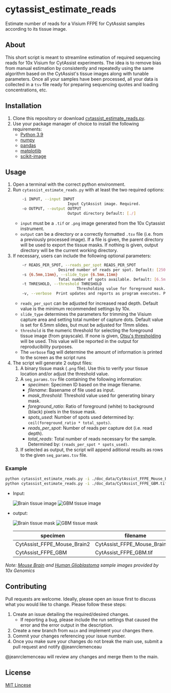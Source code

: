 # cytassist_estimate_reads
Estimate number of reads for a Visium FFPE for CytAssist samples according to its tissue image.


## About

This short script is meant to streamline estimation of required sequencing reads for 10x Visium for CytAssist experiments. The idea is to remove bias from manual estimation by consistently and repeatedly using the same algorithm based on the CytAssist's tissue images along with tunable parameters. Once all your samples have been processed, all your data is collected in a ```tsv``` file ready for preparing sequencing quotes and loading concentrations, etc.

## Installation

1. Clone this repository or download [cytassist_estimate_reads.py](./cytassist_estimate_reads.py).
1. Use your package manager of choice to install the following requirements:
    * [Python 3.9](https://www.python.org/downloads/release/python-390/)
    * [numpy](https://numpy.org/install/)
    * [pandas](https://pandas.pydata.org/docs/getting_started/install.html)
    * [matplotlib](https://matplotlib.org/stable/users/installing/index.html)
    * [scikit-image](https://scikit-image.org/docs/stable/install.html)

## Usage

1. Open a terminal with the correct python environment.
1. Run ```cytassist_estimate_reads.py``` with at least the two required options:
    ```bash
        -i INPUT, --input INPUT
                            Input CytAssist image. Required.
        -o OUTPUT, --output OUTPUT
                            Output directory Default: [./]
    ```
    * ```input``` must be a ```.tif``` or ```.png``` image generated from the 10x Cytassist instrument.
    * ```output``` can be a directory or a correctly formatted ```.tsv``` file (i.e. from a previously processed image). If a file is given, the parent directory will be used to export the tissue masks. If nothing is given, output directory will be the current working directory.
1. If necessary, users can include the following optional parameters:
    ```bash
        -r READS_PER_SPOT, --reads_per_spot READS_PER_SPOT
                        Desired number of reads per spot. Default: [25000]
        -s {6.5mm,11mm}, --slide_type {6.5mm,11mm}
                        Total number of spots available. Default: [6.5mm]
        -t THRESHOLD, --threshold THRESHOLD
                                Thresholding value for foreground mask. Default: [Otsu]
        -v, --verbose  Print updates and reports as program executes. Provide the following number of "v" for the corresponding settings: [Default: Error, v: Warning, vv: Info, vvv: Debug]
    ```
    * ```reads_per_spot``` can be adjusted for increased read depth. Default value is the minimum recommended settings by 10x.
    * ```slide_type``` determines the parameters for trimming the Visium capture area and setting total number of capture dots. Default value is set for 6.5mm slides, but must be adjusted for 11mm slides.
    * ```threshold``` is the numeric threshold for selecting the foreground tissue image (from grayscale). If none is given, [Otsu's thresholding](https://scikit-image.org/docs/dev/auto_examples/segmentation/plot_thresholding.html) will be used. This value will be reported in the output for reproducibility purposes.
    * The ```verbose``` flag will determine the amount of information is printed to the screen as the script runs
1. The script will generate 2 output files: 
    1. A binary tissue mask (```.png``` file). Use this to verify your tissue location and/or adjust the threshold value.
    1. A ```seq_params.tsv``` file containing the following information:
        * *specimen*: Specimen ID based on the image filename.
        * *filename*: Basename of file used as input.
        * *mask_threshold*: Threshold value used for generating binary mask.
        * *foreground_ratio*: Ratio of foreground (white) to background (black) pixels in the tissue mask.
        * *spots_used*: Number of spots used determined by: ```ceil(foreground_ratio * total_spots)```.
        * *reads_per_spot*: Number of reads per capture dot (i.e. read depth).
        * *total_reads*: Total number of reads necessary for the sample. Determined by:  ```(reads_per_spot * spots_used)```.
    1. If selected as output, the script will append aditional results as rows to the given ```seq_params.tsv``` file.

### Example
```bash
python cytassist_estimate_reads.py -i ./doc_data/CytAssist_FFPE_Mouse_Brain2.tif -o ./doc_data/ -vv
python cytassist_estimate_reads.py -i ./doc_data/CytAssist_FFPE_GBM.tif -o ./doc_data/ -s 11mm -vv
```
* Input:

    ![Brain tissue image](./doc_data/CytAssist_FFPE_Mouse_Brain2.png)
    ![GBM tissue image](./doc_data/CytAssist_FFPE_GBM.png)
* output:

    ![Brain tissue mask](./doc_data/CytAssist_FFPE_Mouse_Brain2__tissue_mask.png)
    ![GBM tissue mask](./doc_data/CytAssist_FFPE_GBM__tissue_mask.png)

    |specimen|filename|slide_type|	mask_threshold|	foreground_ratio|	spots_used	|reads_per_spot|	total_reads|
    | --- | --- |--- | --- |--- | --- |--- | --- |
    |CytAssist_FFPE_Mouse_Brain2|CytAssist_FFPE_Mouse_Brain2.tif|6.5mm|196|0.436|2,182|25,000|54,550,000|
    |CytAssist_FFPE_GBM|CytAssist_FFPE_GBM.tif|11mm|184|0.747|10,456|25,000|261,400,000|

*Note: [Mouse Brain](https://www.10xgenomics.com/resources/datasets/mouse-brain-coronal-section-2-ffpe-2-standard) and [Human Glioblastoma](https://www.10xgenomics.com/resources/datasets/human-brain-cancer-11-mm-capture-area-ffpe-2-standard) sample images provided by 10x Genomics*

## Contributing
Pull requests are welcome. Ideally, please open an issue first to discuss what you would like to change. Please follow these steps:

1. Create an issue detailing the required/desired changes.
    * If reporting a bug, please include the run settings that caused the error and the error output in the description.
1. Create a new branch from ```main``` and implement your changes there.
1. Commit your changes referencing your issue number.
1. Once you make sure your changes do not break the main use, submit a pull request and notify @jeanrclemenceau

@jeanrclemenceau will review any changes and merge them to the main.

## License
[MIT Lincese](./LICENSE)
